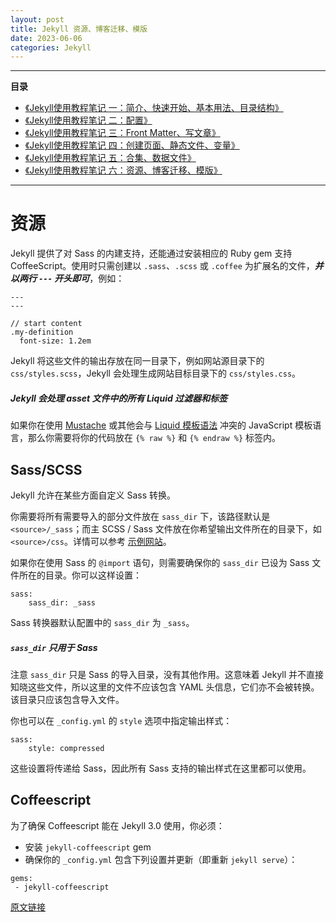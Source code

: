 ```yaml
---
layout: post
title: Jekyll 资源、博客迁移、模版
date: 2023-06-06
categories: Jekyll
---
```


* * *

**目录**

*   [《Jekyll使用教程笔记 一：简介、快速开始、基本用法、目录结构》](https://juejin.cn/post/6844903623567081486 "https://juejin.cn/post/6844903623567081486")
*   [《Jekyll使用教程笔记 二：配置》](https://juejin.cn/post/6844903629246169096 "https://juejin.cn/post/6844903629246169096")
*   [《Jekyll使用教程笔记 三：Front Matter、写文章》](https://juejin.cn/post/6844903629682376711 "https://juejin.cn/post/6844903629682376711")
*   [《Jekyll使用教程笔记 四：创建页面、静态文件、变量》](https://juejin.cn/post/6844903629934084109 "https://juejin.cn/post/6844903629934084109")
*   [《Jekyll使用教程笔记 五：合集、数据文件》](https://juejin.cn/post/6844903630001160199 "https://juejin.cn/post/6844903630001160199")
*   [《Jekyll使用教程笔记 六：资源、博客迁移、模版》](https://juejin.cn/post/6844903632882630664 "https://juejin.cn/post/6844903632882630664")

* * *


资源
==

Jekyll 提供了对 Sass 的内建支持，还能通过安装相应的 Ruby gem 支持 CoffeeScript。使用时只需创建以 `.sass`、`.scss` 或 `.coffee` 为扩展名的文件，**_并以两行 `---` 开头即可_**，例如：

```
---
---

// start content
.my-definition
  font-size: 1.2em
```

Jekyll 将这些文件的输出存放在同一目录下，例如网站源目录下的 `css/styles.scss`，Jekyll 会处理生成网站目标目录下的 `css/styles.css`。

##### Jekyll 会处理 asset 文件中的所有 Liquid 过滤器和标签

如果你在使用 [Mustache](http://mustache.github.io/) 或其他会与 [Liquid 模板语法](http://jekyllcn.com/docs/templates/) 冲突的 JavaScript 模板语言，那么你需要将你的代码放在 `{% raw %}` 和 `{% endraw %}` 标签内。

Sass/SCSS
---------

Jekyll 允许在某些方面自定义 Sass 转换。

你需要将所有需要导入的部分文件放在 `sass_dir` 下，该路径默认是 `<source>/_sass`；而主 SCSS / Sass 文件放在你希望输出文件所在的目录下，如 `<source>/css`。详情可以参考 [示例网站](https://github.com/jekyll/jekyll-sass-converter/tree/master/example)。

如果你在使用 Sass 的 `@import` 语句，则需要确保你的 `sass_dir` 已设为 Sass 文件所在的目录。你可以这样设置：

```
sass:
    sass_dir: _sass
```

Sass 转换器默认配置中的 `sass_dir` 为 `_sass`。

##### `sass_dir` 只用于 Sass

注意 `sass_dir` 只是 Sass 的导入目录，没有其他作用。这意味着 Jekyll 并不直接知晓这些文件，所以这里的文件不应该包含 YAML 头信息，它们亦不会被转换。该目录只应该包含导入文件。

你也可以在 `_config.yml` 的 `style` 选项中指定输出样式：

```
sass:
    style: compressed
```

这些设置将传递给 Sass，因此所有 Sass 支持的输出样式在这里都可以使用。

Coffeescript
------------

为了确保 Coffeescript 能在 Jekyll 3.0 使用，你必须：

*   安装 `jekyll-coffeescript` gem
*   确保你的 `_config.yml` 包含下列设置并更新（即重新 `jekyll serve`）：

```
gems:
 - jekyll-coffeescript
```

[原文链接](http://jekyllrb.com/docs/assets/)